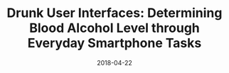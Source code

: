 ---
title: 'Drunk User Interfaces: Determining Blood Alcohol Level through Everyday Smartphone Tasks'
authors: 
- mariakakis
- Sayna Parsi
- patel
- wobbrock
venue: $CHI$
date: 2018-04-22
link: https://dl.acm.org/doi/abs/10.1145/3173574.3173808
thumbnail: /images/pubs/dui.jpg
video_embed: <iframe width="560" height="315" src="https://www.youtube.com/embed/gHtANQBGcRo" title="YouTube video player" frameborder="0" allow="accelerometer; autoplay; clipboard-write; encrypted-media; gyroscope; picture-in-picture" allowfullscreen></iframe>
keywords: interaction
citation: |
    Alex Mariakakis, Sayna Parsi, Shwetak N. Patel, and Jacob O. Wobbrock. 2018. Drunk User Interfaces: Determining Blood Alcohol Level through Everyday Smartphone Tasks. In Proceedings of the 2018 CHI Conference on Human Factors in Computing Systems (CHI '18). ACM, New York, NY, USA, Paper 234, 13 pages. DOI: https://doi.org/10.1145/3173574.3173808
bibtex: |
    @inproceedings{Mariakakis:2018:DUI:3173574.3173808,
    author = {Mariakakis, Alex and Parsi, Sayna and Patel, Shwetak N. and Wobbrock, Jacob O.},
    title = {Drunk User Interfaces: Determining Blood Alcohol Level Through Everyday Smartphone Tasks},
    booktitle = {Proceedings of the 2018 CHI Conference on Human Factors in Computing Systems},
    series = {CHI '18},
    year = {2018},
    isbn = {978-1-4503-5620-6},
    location = {Montreal QC, Canada},
    pages = {234:1--234:13},
    articleno = {234},
    numpages = {13},
    url = {http://doi.acm.org/10.1145/3173574.3173808},
    doi = {10.1145/3173574.3173808},
    acmid = {3173808},
    publisher = {ACM},
    address = {New York, NY, USA},
    keywords = {alcohol, driving, drunkenness, health, inebriation, mobile, safety, situational impairments, smartphones},
    }
---